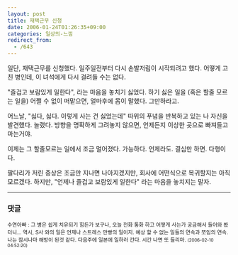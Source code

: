 ```yaml
---
layout: post
title: 재택근무 신청
date: 2006-01-24T01:26:35+09:00
categories: 일상의-느낌
redirect_from:
  - /643
---
```


일단, 재택근무를 신청했다. 일주일전부터 다시 손발저림이 시작되려고 했다. 어떻게 고친 병인데, 이 녀석에게 다시 걸려들 수는 없다.

"즐겁고 보람있게 일한다", 라는 마음을 놓치기 싫었다. 하기 싫은 일을 (혹은 할줄 모르는 일을) 어쩔 수 없이 떠맡으면, 얼마후에 몸이 말했다. 그만하라고.

어느날, "싫다, 싫다. 이렇게 사는 건 싫었는데" 따위의 푸념을 반복하고 있는 나 자신을 발견했다. 놀랬다. 방향을 명확하게 그려놓지 않으면, 언제든지 이상한 곳으로 빠져들고 마는거야.

이제는 그 할줄모르는 일에서 조금 멀어졌다. 가능하다. 언제라도. 결심만 하면. 다행이다.

팔다리가 저린 증상은 조금만 지나면 나아지겠지만, 회사에 어떤식으로 복귀할지는 아직 모르겠다. 하지만, "언제나 즐겁고 보람있게 일한다" 라는 마음을 놓치지는 말자.

* * *

### 댓글



<!--- cmt:1056 --->
<!--- mail: --->
<!--- parent:0 --->

<small>수연아빠 : 그 병은 쉽게 치유되기 힘든가 보구나, 오늘 전화 통화 하고 어떻게 사는가 궁금해서 들어와 봤더니... 역시, S사 와의 일은 언제나 스트레스 만빵의 일이지. 예상 할 수 없는 일들의 연속과 쪼임의 연속. 나는 잠시나마 해방이 된것 같다. 다음주에 일본에 일하러 간다. 시간 나면 또 들리마. <small>(2006-02-10 04:52:20)</small></small>

